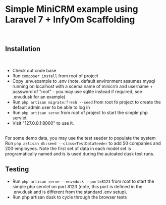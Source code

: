 <h1>Simple MiniCRM example using Laravel 7 + InfyOm Scaffolding</h1>
<br>
<h2>Installation</h2>
<br>
<ul>
<li>Check out code base</li>
<li>Run <code>composer install</code> from root of project</li>
<li>Copy .env.example to .env (note, default environment assumes mysql running on localhost with a scema name of minicrm and username + password of "root" - you may use sqlite instead if required, see .env.dusk for an example)</li>
<li>Run <code>php artisan migrate:fresh --seed</code> from root fo project to create the default admin user to be able to log in</li>
<li>Run <code>php artisan serve</code> from root of project to start the simple php servlet</li>
<li>Visit "127.0.0.1:8000" to use it.</li>
</ul>
<br>
For some demo data, you may use the test seeder to populate the system<br>
Run <code>php artisan db:seed --class=TestDataSeeder</code> to add 50 companies and 200 employees. Note the first set of data in each model set is programatically named and is is used during the autoated dusk test runs.
<br>
<h2>Testing</h2> 
<ul>
<li>Run <code>php artisan serve --env=dusk --port=8123</code> from root to start the simple php servlet on port 8123 (note, this port is defined in the .env.dusk and is different from the standard .env setup).</li>
<li>Run </code>php artisan dusk</code> to cycle through the browser tests</li>
</ul>
